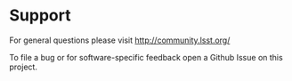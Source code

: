 # Support

For general questions please visit http://community.lsst.org/

To file a bug or for software-specific feedback open a Github Issue on this project. 
